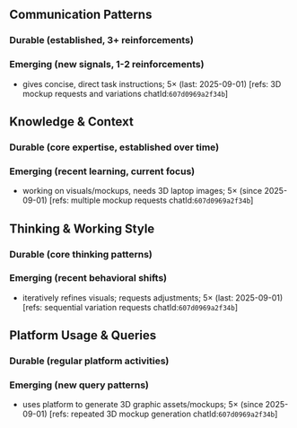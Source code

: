 ## Communication Patterns
### Durable (established, 3+ reinforcements)

### Emerging (new signals, 1-2 reinforcements)
- gives concise, direct task instructions; 5× (last: 2025-09-01) [refs: 3D mockup requests and variations chatId:`607d0969a2f34b`]

## Knowledge & Context
### Durable (core expertise, established over time)

### Emerging (recent learning, current focus)
- working on visuals/mockups, needs 3D laptop images; 5× (since 2025-09-01) [refs: multiple mockup requests chatId:`607d0969a2f34b`]

## Thinking & Working Style
### Durable (core thinking patterns)

### Emerging (recent behavioral shifts)
- iteratively refines visuals; requests adjustments; 5× (last: 2025-09-01) [refs: sequential variation requests chatId:`607d0969a2f34b`]

## Platform Usage & Queries
### Durable (regular platform activities)

### Emerging (new query patterns)
- uses platform to generate 3D graphic assets/mockups; 5× (since 2025-09-01) [refs: repeated 3D mockup generation chatId:`607d0969a2f34b`]